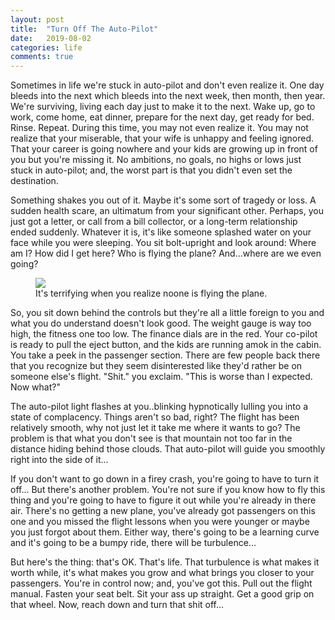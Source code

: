 ```yaml
---
layout: post
title:  "Turn Off The Auto-Pilot"
date:   2019-08-02
categories: life
comments: true
---
```


Sometimes in life we're stuck in auto-pilot and don't even realize it.  One day bleeds into the next which bleeds into the next week, then month, then year.  We're surviving, living each day just to make it to the next.  Wake up, go to work, come home, eat dinner, prepare for the next day, get ready for bed.  Rinse. Repeat.  During this time, you may not even realize it.  You may not realize that your miserable, that your wife is unhappy and feeling ignored.  That your career is going nowhere and your kids are growing up in front of you but you're missing it.  No ambitions, no goals, no highs or lows just stuck in auto-pilot; and, the worst part is that you didn't even set the destination.

Something shakes you out of it.  Maybe it's some sort of tragedy or loss.  A sudden health scare, an ultimatum from your significant other.  Perhaps, you just got a letter, or call from a bill collector, or a long-term relationship ended suddenly.  Whatever it is, it's like someone splashed water on your face while you were sleeping.  You sit bolt-upright and look around: Where am I?  How did I get here?  Who is flying the plane?  And...where are we even going?

<figure class="image">
	<img src="../images/auto-pilot-1.jpg" style="text-align:center"/>
	<figcaption>It's terrifying when you realize noone is flying the plane.</figcaption>
</figure>

So, you sit down behind the controls but they're all a little foreign to you and what you do understand doesn't look good.  The weight gauge is way too high, the fitness one too low.  The finance dials are in the red.  Your co-pilot is ready to pull the eject button, and the kids are running amok in the cabin.   You take a peek in the passenger section.  There are few people back there that you recognize but they seem disinterested like they'd rather be on someone else's flight.  "Shit." you exclaim.  "This is worse than I expected. Now what?"

The auto-pilot light flashes at you..blinking hypnotically lulling you into a state of complacency.  Things aren't so bad, right?  The flight has been relatively smooth, why not just let it take me where it wants to go?  The problem is that what you don't see is that mountain not too far in the distance hiding behind those clouds.  That auto-pilot will guide you smoothly right into the side of it...

If you don't want to go down in a firey crash, you're going to have to turn it off... But there's another problem.  You're not sure if you know how to fly this thing and you're going to have to figure it out while you're already in there air.  There's no getting a new plane, you've already got passengers on this one and you missed the flight lessons when you were younger or maybe you just forgot about them.  Either way, there's going to be a learning curve and it's going to be a bumpy ride, there will be turbulence... 

But here's the thing: that's OK.  That's life.  That turbulence is what makes it worth while, it's what makes you grow and what brings you closer to your passengers.  You're in control now; and, you've got this.  Pull out the flight manual.  Fasten your seat belt.  Sit your ass up straight.  Get a good grip on that wheel.  Now, reach down and turn that shit off...
